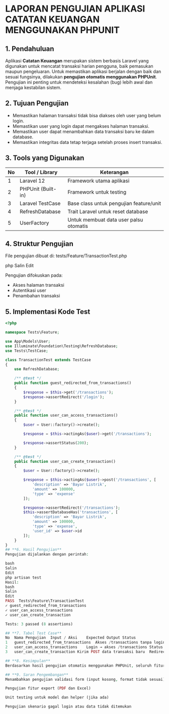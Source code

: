 # LAPORAN PENGUJIAN APLIKASI CATATAN KEUANGAN MENGGUNAKAN PHPUNIT

## 1. Pendahuluan

Aplikasi **Catatan Keuangan** merupakan sistem berbasis Laravel yang digunakan untuk mencatat transaksi harian pengguna, baik pemasukan maupun pengeluaran. Untuk memastikan aplikasi berjalan dengan baik dan sesuai fungsinya, dilakukan **pengujian otomatis menggunakan PHPUnit**. Pengujian ini penting untuk mendeteksi kesalahan (bug) lebih awal dan menjaga kestabilan sistem.

## 2. Tujuan Pengujian

- Memastikan halaman transaksi tidak bisa diakses oleh user yang belum login.
- Memastikan user yang login dapat mengakses halaman transaksi.
- Memastikan user dapat menambahkan data transaksi baru ke dalam database.
- Memastikan integritas data tetap terjaga setelah proses insert transaksi.

## 3. Tools yang Digunakan

| No | Tool / Library           | Keterangan                               |
|----|--------------------------|-------------------------------------------|
| 1  | Laravel 12               | Framework utama aplikasi                  |
| 2  | PHPUnit (Built-in)       | Framework untuk testing                   |
| 3  | Laravel TestCase         | Base class untuk pengujian feature/unit   |
| 4  | RefreshDatabase          | Trait Laravel untuk reset database        |
| 5  | UserFactory              | Untuk membuat data user palsu otomatis    |

## 4. Struktur Pengujian

File pengujian dibuat di:
tests/Feature/TransactionTest.php

php
Salin
Edit

Pengujian difokuskan pada:
- Akses halaman transaksi
- Autentikasi user
- Penambahan transaksi

## 5. Implementasi Kode Test

```php
<?php

namespace Tests\Feature;

use App\Models\User;
use Illuminate\Foundation\Testing\RefreshDatabase;
use Tests\TestCase;

class TransactionTest extends TestCase
{
    use RefreshDatabase;

    /** @test */
    public function guest_redirected_from_transactions()
    {
        $response = $this->get('/transactions');
        $response->assertRedirect('/login');
    }

    /** @test */
    public function user_can_access_transactions()
    {
        $user = User::factory()->create();

        $response = $this->actingAs($user)->get('/transactions');

        $response->assertStatus(200);
    }

    /** @test */
    public function user_can_create_transaction()
    {
        $user = User::factory()->create();

        $response = $this->actingAs($user)->post('/transactions', [
            'description' => 'Bayar Listrik',
            'amount' => 100000,
            'type' => 'expense'
        ]);

        $response->assertRedirect('/transactions');
        $this->assertDatabaseHas('transactions', [
            'description' => 'Bayar Listrik',
            'amount' => 100000,
            'type' => 'expense',
            'user_id' => $user->id
        ]);
    }
}
## **6. Hasil Pengujian**
Pengujian dijalankan dengan perintah:

bash
Salin
Edit
php artisan test
Hasil:
bash
Salin
Edit
PASS  Tests\Feature\TransactionTest
✓ guest_redirected_from_transactions
✓ user_can_access_transactions
✓ user_can_create_transaction

Tests: 3 passed (8 assertions)

## **7. Tabel Test Case**
No	Nama Pengujian	Input / Aksi	Expected Output	Status
1	guest_redirected_from_transactions	Akses /transactions tanpa login	Redirect ke /login	✅
2	user_can_access_transactions	Login → akses /transactions	Status 200 OK, halaman transaksi tampil	✅
3	user_can_create_transaction	Kirim POST data transaksi baru	Redirect + Data masuk ke database	✅

## **8. Kesimpulan**
Berdasarkan hasil pengujian otomatis menggunakan PHPUnit, seluruh fitur utama yang diuji berjalan dengan baik dan sesuai fungsinya. Proses autentikasi, akses halaman, dan penyimpanan data transaksi telah tervalidasi. Dengan adanya pengujian ini, aplikasi Catatan Keuangan menjadi lebih andal dan siap digunakan dalam lingkungan produksi.

## **9. Saran Pengembangan**
Menambahkan pengujian validasi form (input kosong, format tidak sesuai)

Pengujian fitur export (PDF dan Excel)

Unit testing untuk model dan helper (jika ada)

Pengujian skenario gagal login atau data tidak ditemukan
